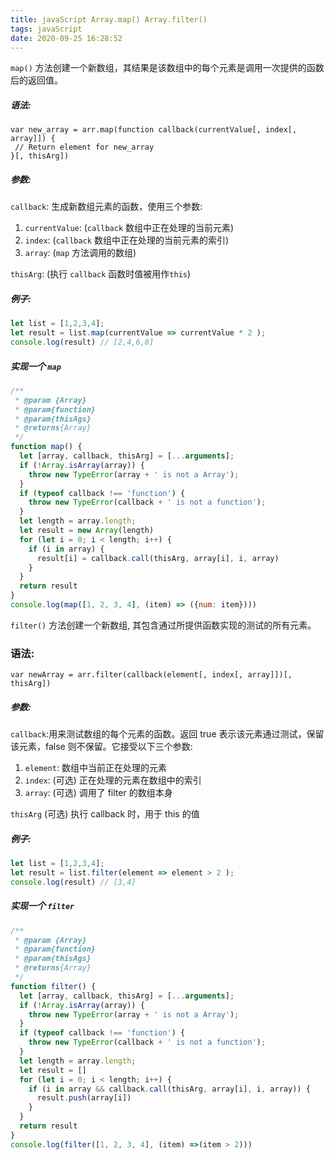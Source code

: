 ```yaml
---
title: javaScript Array.map() Array.filter()
tags: javaScript
date: 2020-09-25 16:28:52
---
```


 `map()` 方法创建一个新数组，其结果是该数组中的每个元素是调用一次提供的函数后的返回值。
 
##### 语法:
```
var new_array = arr.map(function callback(currentValue[, index[, array]]) {
 // Return element for new_array 
}[, thisArg])
```
<!--more-->
##### 参数:
`callback`: 生成新数组元素的函数，使用三个参数:
   1. `currentValue`: (`callback` 数组中正在处理的当前元素)
   2. `index`: (`callback` 数组中正在处理的当前元素的索引)
   3. `array`: (`map` 方法调用的数组)

`thisArg`: (执行 `callback` 函数时值被用作`this`)

##### 例子:
```javascript
let list = [1,2,3,4]; 
let result = list.map(currentValue => currentValue * 2 );
console.log(result) // [2,4,6,8]
```

##### 实现一个 `map`
```javascript
/**
 * @param {Array}
 * @param{function}
 * @param{thisAgs}
 * @returns{Array}
 */
function map() {
  let [array, callback, thisArg] = [...arguments];
  if (!Array.isArray(array)) {
    throw new TypeError(array + ' is not a Array');
  }
  if (typeof callback !== 'function') {
    throw new TypeError(callback + ' is not a function');
  }
  let length = array.length;
  let result = new Array(length)
  for (let i = 0; i < length; i++) {
    if (i in array) {
      result[i] = callback.call(thisArg, array[i], i, array)
    }
  }
  return result
}
console.log(map([1, 2, 3, 4], (item) => ({num: item})))
```

`filter()` 方法创建一个新数组, 其包含通过所提供函数实现的测试的所有元素。

### 语法:

```
var newArray = arr.filter(callback(element[, index[, array]])[, thisArg])
```

##### 参数:

`callback`:用来测试数组的每个元素的函数。返回 true 表示该元素通过测试，保留该元素，false 则不保留。它接受以下三个参数:
   1. `element`: 数组中当前正在处理的元素
   2. `index`: (可选) 正在处理的元素在数组中的索引
   3. `array`: (可选) 调用了 filter 的数组本身

`thisArg` (可选) 执行 callback 时，用于 this 的值

##### 例子:

```javascript
let list = [1,2,3,4]; 
let result = list.filter(element => element > 2 );
console.log(result) // [3,4]
```

##### 实现一个 `filter`

```javascript
/**
 * @param {Array}
 * @param{function}
 * @param{thisAgs}
 * @returns{Array}
 */ 
function filter() {
  let [array, callback, thisArg] = [...arguments];
  if (!Array.isArray(array)) {
    throw new TypeError(array + ' is not a Array');
  }
  if (typeof callback !== 'function') {
    throw new TypeError(callback + ' is not a function');
  }
  let length = array.length;
  let result = []
  for (let i = 0; i < length; i++) {
    if (i in array && callback.call(thisArg, array[i], i, array)) {
      result.push(array[i])
    }
  }
  return result
}
console.log(filter([1, 2, 3, 4], (item) =>(item > 2)))
```